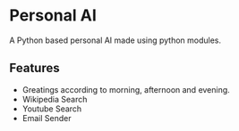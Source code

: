 
# Personal AI
A Python based personal AI made using python modules.
## Features

- Greatings according to morning, afternoon and evening.
- Wikipedia Search
- Youtube Search
- Email Sender

